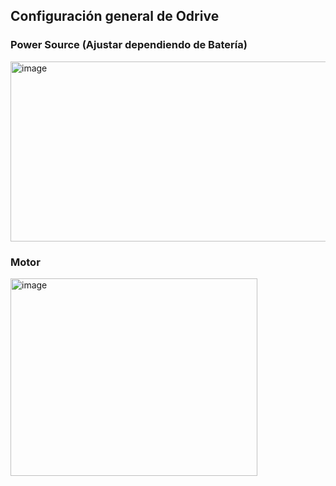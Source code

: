 ## Configuración general de Odrive

### Power Source (Ajustar dependiendo de Batería)
<img width="814" height="288" alt="image" src="https://github.com/user-attachments/assets/6f009d8e-1c18-424f-8be2-8c11fea5c6d4" />

### Motor
<img width="395" height="316" alt="image" src="https://github.com/user-attachments/assets/e451a375-e2e4-4dd8-a01c-c0667dc5a877" />

